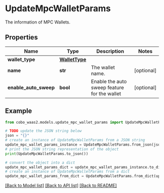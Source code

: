 # UpdateMpcWalletParams

The information of MPC Wallets.

## Properties

Name | Type | Description | Notes
------------ | ------------- | ------------- | -------------
**wallet_type** | [**WalletType**](WalletType.md) |  | 
**name** | **str** | The wallet name. | [optional] 
**enable_auto_sweep** | **bool** | Enable the auto sweep feature for the wallet | [optional] 

## Example

```python
from cobo_waas2.models.update_mpc_wallet_params import UpdateMpcWalletParams

# TODO update the JSON string below
json = "{}"
# create an instance of UpdateMpcWalletParams from a JSON string
update_mpc_wallet_params_instance = UpdateMpcWalletParams.from_json(json)
# print the JSON string representation of the object
print(UpdateMpcWalletParams.to_json())

# convert the object into a dict
update_mpc_wallet_params_dict = update_mpc_wallet_params_instance.to_dict()
# create an instance of UpdateMpcWalletParams from a dict
update_mpc_wallet_params_from_dict = UpdateMpcWalletParams.from_dict(update_mpc_wallet_params_dict)
```
[[Back to Model list]](../README.md#documentation-for-models) [[Back to API list]](../README.md#documentation-for-api-endpoints) [[Back to README]](../README.md)


